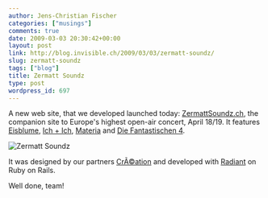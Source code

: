 ```yaml
---
author: Jens-Christian Fischer
categories: ["musings"]
comments: true
date: 2009-03-03 20:30:42+00:00
layout: post
link: http://blog.invisible.ch/2009/03/03/zermatt-soundz/
slug: zermatt-soundz
tags: ["blog"]
title: Zermatt Soundz
type: post
wordpress_id: 697
---
```


A new web site, that we developed launched today: [ZermattSoundz.ch](http://zermattsoundz.ch), the companion site to Europe's highest open-air concert, April 18/19. It features [Eisblume](http://www.eisblume.de/), [Ich + Ich](http://www.ich-und-ich.de/), [Materia](http://www.myspace.com/marteria) and [Die Fantastischen 4](http://www.diefantastischenvier.de/).

![Zermatt Soundz](/wp-content/zermattsoundz.png)

It was designed by our partners [CrÃ©ation](http://creation.ch) and developed with [Radiant](http://radiantcms.org) on Ruby on Rails. 

Well done, team!


